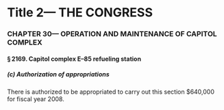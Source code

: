 
# Title 2— THE CONGRESS
### CHAPTER 30— OPERATION AND MAINTENANCE OF CAPITOL COMPLEX
#### § 2169. Capitol complex E–85 refueling station
##### (c) Authorization of appropriations

There is authorized to be appropriated to carry out this section $640,000 for fiscal year 2008.
